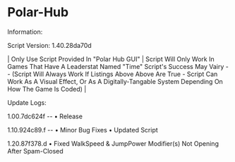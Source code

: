 # Polar-Hub

Information:

Script Version:
1.40.28da70d

| Only Use Script Provided In "Polar Hub GUI"
| Script Will Only Work In Games That Have A Leaderstat Named "Time"
Script's Success May Vairy -- (Script Will Always Work If Listings Above Above Are True - Script Can Work As A Visual Effect, Or As A Digitally-Tangable System Depending On How The Game Is Coded) |

Update Logs:

1.00.7dc624f --
• Release


1.10.924c89.f --
• Minor Bug Fixes
• Updated Script

1.20.87f378.d
• Fixed WalkSpeed & JumpPower Modifier(s) Not Opening After Spam-Closed
